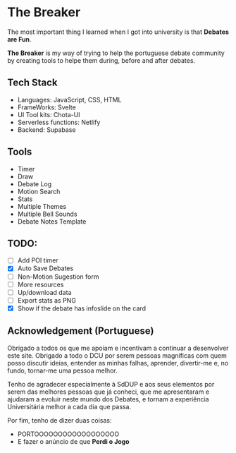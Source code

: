 # The Breaker

The most important thing I learned when I got into university is that **Debates are Fun**.

**The Breaker** is my way of trying to help the portuguese debate community by creating tools to helpe them during, before and after debates.

## Tech Stack
* Languages: JavaScript, CSS, HTML
* FrameWorks: Svelte
* UI Tool kits: Chota-UI
* Serverless functions: Netlify
* Backend: Supabase

## Tools
* Timer
* Draw
* Debate Log
* Motion Search
* Stats
* Multiple Themes
* Multiple Bell Sounds
* Debate Notes Template

## TODO:
- [ ] Add POI timer
- [X] Auto Save Debates
- [ ] Non-Motion Sugestion form
- [ ] More resources
- [ ] Up/download data
- [ ] Export stats as PNG
- [X] Show if the debate has infoslide on the card

## Acknowledgement (Portuguese)
Obrigado a todos os que me apoiam e incentivam a continuar a desenvolver este site. Obrigado a todo o DCU por serem pessoas magníficas com quem posso discutir ideias, entender as minhas falhas, aprender, divertir-me e, no fundo, tornar-me uma pessoa melhor.

Tenho de agradecer especialmente à SdDUP e aos seus elementos por serem das melhores pessoas que já conheci, que me apresentaram e ajudaram a evoluir neste mundo dos Debates, e tornam a experiência Universitária melhor a cada dia que passa.

Por fim, tenho de dizer duas coisas:
* PORTOOOOOOOOOOOOOOOOOO
* E fazer o anúncio de que **Perdi o Jogo**